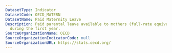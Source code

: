 ```yaml
---
DatasetType: Indicator
DatasetCode: OECD_MATERN
DatasetName: Paid Maternity Leave
Description: Paid parental leave available to mothers (full-rate equivalent) in weeks
  during the first year.
SourceOrganizationName: OECD
SourceOrganizationIndicatorCode: null
SourceOrganizationURL: https://stats.oecd.org/
---
```


